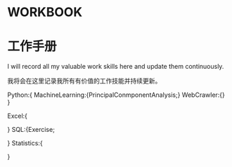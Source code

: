 # WORKBOOK
# 工作手册

I will record all my valuable work skills here and update them continuously.

我将会在这里记录我所有有价值的工作技能并持续更新。

Python:{
        MachineLearning:{PrincipalConmponentAnalysis;}
        WebCrawler:{}
}

Excel:{

}
SQL:{Exercise;

}
Statistics:{

}
